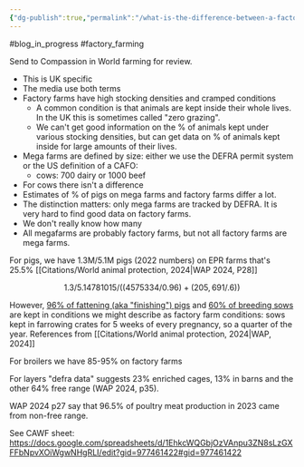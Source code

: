 ```yaml
---
{"dg-publish":true,"permalink":"/what-is-the-difference-between-a-factory-farm-and-a-mega-farm-q/","tags":["factory_farming"],"created":"2024-10-01T21:21:25.226+01:00","updated":"2025-10-10T23:35:02.798+01:00"}
---
```


#blog_in_progress #factory_farming 

Send to Compassion in World farming for review.

- This is UK specific
- The media use both terms
- Factory farms have high stocking densities and cramped conditions
	- A common condition is that animals are kept inside their whole lives. In the UK this is sometimes called "zero grazing".
	- We can't get good information on the % of animals kept under various stocking densities, but can get data on % of animals kept inside for large amounts of their lives.
- Mega farms are defined by size: either we use the DEFRA permit system or the US definition of a CAFO:
	- cows: 700 dairy or 1000 beef
- For cows there isn't a difference
- Estimates of % of pigs on mega farms and factory farms differ a lot.
- The distinction matters: only mega farms are tracked by DEFRA. It is very hard to find good data on factory farms.
- We don't really know how many 
- All megafarms are probably factory farms, but not all factory farms are mega farms.


For pigs, we have 1.3M/5.1M pigs (2022 numbers) on EPR farms that's 25.5% [[Citations/World animal protection, 2024\|WAP 2024, P28]]
```math
1.3/5.1
4781015/((4575334/0.96)+(205,691/.6))
```

However, [96% of fattening (aka "finishing") pigs](https://assets.publishing.service.gov.uk/government/uploads/system/uploads/attachment_data/file/1166187/structure-june-uktimeseries-28jun23.ods) and [60% of breeding sows](https://www.daera-ni.gov.uk/sites/default/files/publications/daera/Agricultural%20Census%202022%20Publication_1.pdf) are kept in conditions we might describe as factory farm conditions: sows kept in farrowing crates for 5 weeks of every pregnancy, so a quarter of the year. References from [[Citations/World animal protection, 2024\|WAP, 2024]]

For broilers we have 85-95% on factory farms 

For layers "defra data" suggests 23% enriched cages, 13% in barns and the other 64% free range (WAP 2024, p35). 

WAP 2024 p27 say that 96.5% of poultry meat production in 2023 came from non-free range.

See CAWF sheet: https://docs.google.com/spreadsheets/d/1EhkcWQGbjOzVAnpu3ZN8sLzGXFFbNpvXOiWgwNHgRLI/edit?gid=977461422#gid=977461422


